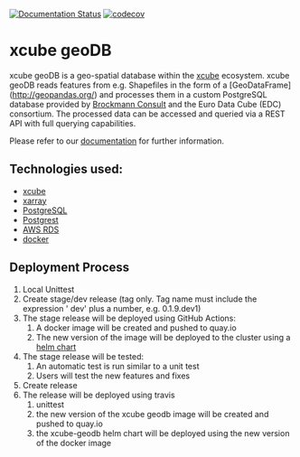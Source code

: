 [![Documentation Status](https://readthedocs.org/projects/xcube-geodb/badge/?version=latest)](https://xcube-geodb.readthedocs.io/en/latest/?badge=latest)
[![codecov](https://codecov.io/gh/dcs4cop/xcube-geodb/branch/master/graph/badge.svg)](https://codecov.io/gh/dcs4cop/xcube-geodb)

# xcube geoDB

xcube geoDB is a geo-spatial database within the [xcube](https://github.com/dcs4cop/xcube) ecosystem.
xcube geoDB reads features from e.g. Shapefiles in the form of a [GeoDataFrame]
(http://geopandas.org/) and processes them in a custom PostgreSQL database
provided by [Brockmann Consult](https://www.brockmann-consult.de) and the
Euro Data Cube (EDC) consortium. The processed data can be accessed and
queried via a REST API with full querying capabilities.

Please refer to our [documentation](https://xcube-geodb.readthedocs.io) for
further information.

## Technologies used:

- [xcube](https://github.com/dcs4cop/xcube)
- [xarray](http://xarray.pydata.org/en/stable/)
- [PostgreSQL](https://www.postgresql.org/)
- [Postgrest](http://postgrest.org/en/v6.0/)
- [AWS RDS](https://aws.amazon.com/de/rds/)
- [docker](https://www.docker.com/)

## Deployment Process

1. Local Unittest
2. Create stage/dev release (tag only. Tag name must include the expression '
   dev' plus a number, e.g. 0.1.9.dev1)
3. The stage release will be deployed using GitHub Actions:
   1. A docker image will be created and pushed to quay.io
   2. The new version of the image will be deployed to the cluster using a 
      [helm chart](https://github.com/dcs4cop/xcube-k8s/geodb)
4. The stage release will be tested:
   1. An automatic test is run similar to a unit test
   2. Users will test the new features and fixes
5. Create release
6. The release will be deployed using travis 
   1. unittest
   2. the new version of the xcube geodb image will be created and pushed to 
      quay.io
   3. the xcube-geodb helm chart will be deployed using the new version of 
      the docker image 
 
